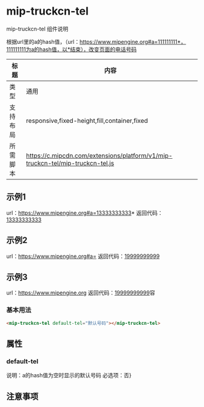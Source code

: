 # mip-truckcn-tel

mip-truckcn-tel 组件说明

根据url里的a的hash值，（url：https://www.mipengine.org#a=111111111*，111111111为a的hash值，以*结束），改变页面的电话号码

标题|内容
----|----
类型|通用
支持布局|responsive,fixed-height,fill,container,fixed
所需脚本|https://c.mipcdn.com/extensions/platform/v1/mip-truckcn-tel/mip-truckcn-tel.js

## 示例1

url：https://www.mipengine.org#a=13333333333*
<mip-truckcn-tel default-tel="19999999999"></mip-truckcn-tel>
返回代码：<a href="tel:13333333333">13333333333</a>

## 示例2

url：https://www.mipengine.org#a=
<mip-truckcn-tel default-tel="19999999999"></mip-truckcn-tel>
返回代码：<a href="tel:19999999999">19999999999</a>

## 示例3

url：https://www.mipengine.org
<mip-truckcn-tel default-tel="19999999999"></mip-truckcn-tel>
返回代码：<a href="tel:19999999999">19999999999</a>容

### 基本用法
```html
<mip-truckcn-tel default-tel="默认号码"></mip-truckcn-tel>
```

## 属性

### default-tel

说明：a的hash值为空时显示的默认号码
必选项：否}

## 注意事项

